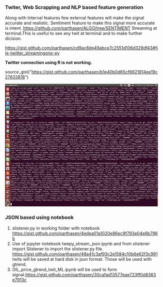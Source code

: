 ### Twiter, Web Scrapping and NLP based feature generation

Along with Internal features few external features will make the signal accurate and realistic. Sentiment feature to make this signal more accurate is intent. https://github.com/parthasen/ALGO/tree/SENTIMENT
Streaming at terminal.This is useful to see any twit at terminal and to make further dicision.

https://gist.github.com/parthasen/cd9ac8de49abce7c2551d106d329df43#file-twitter_streamingone-py

**Twitter connection using R is not working.** 

source_gist("https://gist.github.com/parthasen/b1e40b0d65cf6621814ee19c27633818")

![twit](https://github.com/algoix/Quant_Trade/blob/store/twit.jpg)

### JSON based using notebook

1. slistener.py in working folder with notebook https://gist.github.com/parthasen/4edea01a1020e86ec9f793e04e6b796b
2.  Use of jupyter notebook twepy_stream_json.ipynb and from slistener import Slistener to import the slistener.py file. 
https://gist.github.com/parthasen/48a41c3af93c2e1584c10b6e62f3c991
twits will be saved at hard disk in json format. Those will be used with gtrend. 
3. OIL_price_gtrend_twit_ML.ipynb will be used to form signal.https://gist.github.com/parthasen/30cafad13577eae723ff0d8363e7913c
